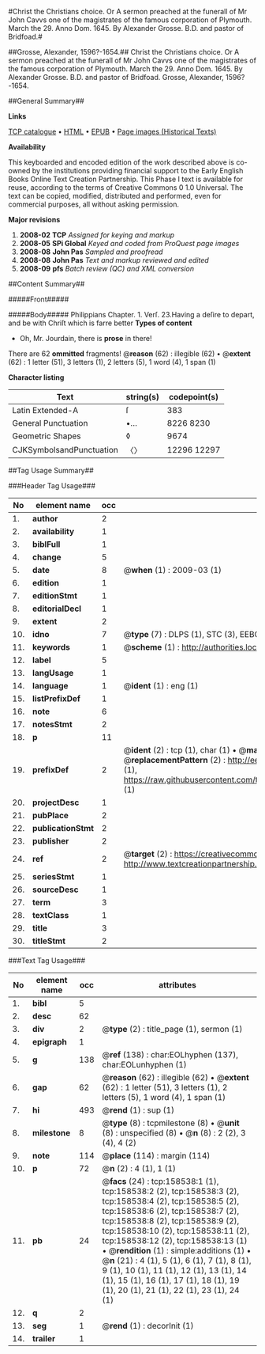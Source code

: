 #Christ the Christians choice. Or A sermon preached at the funerall of Mr John Cavvs one of the magistrates of the famous corporation of Plymouth. March the 29. Anno Dom. 1645. By Alexander Grosse. B.D. and pastor of Bridfoad.#

##Grosse, Alexander, 1596?-1654.##
Christ the Christians choice. Or A sermon preached at the funerall of Mr John Cavvs one of the magistrates of the famous corporation of Plymouth. March the 29. Anno Dom. 1645. By Alexander Grosse. B.D. and pastor of Bridfoad.
Grosse, Alexander, 1596?-1654.

##General Summary##

**Links**

[TCP catalogue](http://www.ota.ox.ac.uk/tcp/)  • 
[HTML](http://tei.it.ox.ac.uk/tcp/Texts-HTML/free/A85/A85734.html)  • 
[EPUB](http://tei.it.ox.ac.uk/tcp/Texts-EPUB/free/A85/A85734.epub) • 
[Page images (Historical Texts)](https://data.historicaltexts.jisc.ac.uk/view?pubId=eebo-99860884e&pageId=eebo-99860884e-158538-1)

**Availability**

This keyboarded and encoded edition of the
	       work described above is co-owned by the institutions
	       providing financial support to the Early English Books
	       Online Text Creation Partnership. This Phase I text is
	       available for reuse, according to the terms of Creative
	       Commons 0 1.0 Universal. The text can be copied,
	       modified, distributed and performed, even for
	       commercial purposes, all without asking permission.

**Major revisions**

1. __2008-02__ __TCP__ *Assigned for keying and markup*
1. __2008-05__ __SPi Global__ *Keyed and coded from ProQuest page images*
1. __2008-08__ __John Pas__ *Sampled and proofread*
1. __2008-08__ __John Pas__ *Text and markup reviewed and edited*
1. __2008-09__ __pfs__ *Batch review (QC) and XML conversion*

##Content Summary##

#####Front#####

#####Body#####
Philippians Chapter. 1. Verſ. 23.Having a deſire to depart, and be with Chriſt which is farre better
**Types of content**

  * Oh, Mr. Jourdain, there is **prose** in there!

There are 62 **ommitted** fragments! 
 @__reason__ (62) : illegible (62)  •  @__extent__ (62) : 1 letter (51), 3 letters (1), 2 letters (5), 1 word (4), 1 span (1)

**Character listing**


|Text|string(s)|codepoint(s)|
|---|---|---|
|Latin Extended-A|ſ|383|
|General Punctuation|•…|8226 8230|
|Geometric Shapes|◊|9674|
|CJKSymbolsandPunctuation|〈〉|12296 12297|

##Tag Usage Summary##

###Header Tag Usage###

|No|element name|occ|attributes|
|---|---|---|---|
|1.|__author__|2||
|2.|__availability__|1||
|3.|__biblFull__|1||
|4.|__change__|5||
|5.|__date__|8| @__when__ (1) : 2009-03 (1)|
|6.|__edition__|1||
|7.|__editionStmt__|1||
|8.|__editorialDecl__|1||
|9.|__extent__|2||
|10.|__idno__|7| @__type__ (7) : DLPS (1), STC (3), EEBO-CITATION (1), PROQUEST (1), VID (1)|
|11.|__keywords__|1| @__scheme__ (1) : http://authorities.loc.gov/ (1)|
|12.|__label__|5||
|13.|__langUsage__|1||
|14.|__language__|1| @__ident__ (1) : eng (1)|
|15.|__listPrefixDef__|1||
|16.|__note__|6||
|17.|__notesStmt__|2||
|18.|__p__|11||
|19.|__prefixDef__|2| @__ident__ (2) : tcp (1), char (1)  •  @__matchPattern__ (2) : ([0-9\-]+):([0-9IVX]+) (1), (.+) (1)  •  @__replacementPattern__ (2) : http://eebo.chadwyck.com/downloadtiff?vid=$1&page=$2 (1), https://raw.githubusercontent.com/textcreationpartnership/Texts/master/tcpchars.xml#$1 (1)|
|20.|__projectDesc__|1||
|21.|__pubPlace__|2||
|22.|__publicationStmt__|2||
|23.|__publisher__|2||
|24.|__ref__|2| @__target__ (2) : https://creativecommons.org/publicdomain/zero/1.0/ (1), http://www.textcreationpartnership.org/docs/. (1)|
|25.|__seriesStmt__|1||
|26.|__sourceDesc__|1||
|27.|__term__|3||
|28.|__textClass__|1||
|29.|__title__|3||
|30.|__titleStmt__|2||


###Text Tag Usage###

|No|element name|occ|attributes|
|---|---|---|---|
|1.|__bibl__|5||
|2.|__desc__|62||
|3.|__div__|2| @__type__ (2) : title_page (1), sermon (1)|
|4.|__epigraph__|1||
|5.|__g__|138| @__ref__ (138) : char:EOLhyphen (137), char:EOLunhyphen (1)|
|6.|__gap__|62| @__reason__ (62) : illegible (62)  •  @__extent__ (62) : 1 letter (51), 3 letters (1), 2 letters (5), 1 word (4), 1 span (1)|
|7.|__hi__|493| @__rend__ (1) : sup (1)|
|8.|__milestone__|8| @__type__ (8) : tcpmilestone (8)  •  @__unit__ (8) : unspecified (8)  •  @__n__ (8) : 2 (2), 3 (4), 4 (2)|
|9.|__note__|114| @__place__ (114) : margin (114)|
|10.|__p__|72| @__n__ (2) : 4 (1), 1 (1)|
|11.|__pb__|24| @__facs__ (24) : tcp:158538:1 (1), tcp:158538:2 (2), tcp:158538:3 (2), tcp:158538:4 (2), tcp:158538:5 (2), tcp:158538:6 (2), tcp:158538:7 (2), tcp:158538:8 (2), tcp:158538:9 (2), tcp:158538:10 (2), tcp:158538:11 (2), tcp:158538:12 (2), tcp:158538:13 (1)  •  @__rendition__ (1) : simple:additions (1)  •  @__n__ (21) : 4 (1), 5 (1), 6 (1), 7 (1), 8 (1), 9 (1), 10 (1), 11 (1), 12 (1), 13 (1), 14 (1), 15 (1), 16 (1), 17 (1), 18 (1), 19 (1), 20 (1), 21 (1), 22 (1), 23 (1), 24 (1)|
|12.|__q__|2||
|13.|__seg__|1| @__rend__ (1) : decorInit (1)|
|14.|__trailer__|1||

